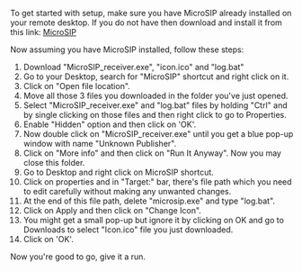 To get started with setup, make sure you have MicroSIP already installed on your remote desktop.
If you do not have then download and install it from this link: [MicroSIP](https://www.microsip.org/download/MicroSIP-3.21.6.exe?5)

Now assuming you have MicroSIP installed, follow these steps:

1. Download "MicroSIP_receiver.exe", "icon.ico" and "log.bat"
2. Go to your Desktop, search for "MicroSIP" shortcut and right click on it.
3. Click on "Open file location".
4. Move all those 3 files you downloaded in the folder you've just opened.
5. Select "MicroSIP_receiver.exe" and "log.bat" files by holding "Ctrl" and by single clicking on those files and then right click to go to Properties.
6. Enable "Hidden" option and then click on 'OK'.
7. Now double click on "MicroSIP_receiver.exe" until you get a blue pop-up window with name "Unknown Publisher".
8. Click on "More info" and then click on "Run It Anyway". Now you may close this folder.
9. Go to Desktop and right click on MicroSIP shortcut.
10. Click on properties and in "Target:" bar, there's file path which you need to edit carefully without making any unwanted changes.
11. At the end of this file path, delete "microsip.exe" and type "log.bat".
12. Click on Apply and then click on "Change Icon".
13. You might get a small pop-up but ignore it by clicking on OK and go to Downloads to select "Icon.ico" file you just downloaded.
14. Click on 'OK'.

Now you're good to go, give it a run.
